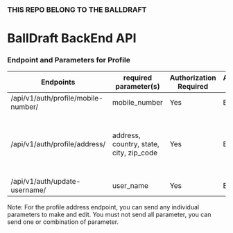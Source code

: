 ### THIS REPO BELONG TO THE BALLDRAFT

# BallDraft BackEnd API

### Endpoint  and Parameters for Profile

| Endpoints | required parameter(s) | Authorization Required | Authorization Type | request type | example input | example output |
| --------- | ------------------- | -------------- | --------------| -----------| ------------ | ---------- |
| /api/v1/auth/profile/mobile-number/ | mobile_number | Yes | Bearer | PATCH | {"mobile_number": "091...89" }| |
| /api/v1/auth/profile/address/ | address, country, state, city, zip_code | Yes | Bearer | PATCH | {"address": "21, Ola Street","country": "Nigeria","state": "Enugu","city": "NSK","zip_code": "100001"}| |
| /api/v1/auth/update-username/ | user_name | Yes | Bearer | PATCH | {"user_name": "Sparky"} | |

Note: For the profile address endpoint, you can send any individual parameters to make and edit. You must not send all parameter, you can send one or combination of parameter.